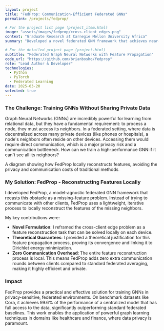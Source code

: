 ```yaml
---
layout: project
title: "FedProp: Communication-Efficient Federated GNNs"
permalink: /projects/fedprop/

# For the project list page (project_item.html)
image: "assets/images/fedprop/cross-client edges.png"
context: "Graduate Research at Carnegie Mellon University Africa"
summary: "Developed a novel federated GNN framework that achieves near-centralized performance with zero extra inter-client communication, solving a key challenge in privacy-preserving graph learning."

# For the detailed project page (project.html)
subtitle: "Federated Graph Neural Networks with Feature Propagation"
code_url: "https://github.com/brianbosho/fedprop"
role: "Lead Author & Developer"
technologies:
  - Python
  - PyTorch
  - Federated Learning
date: 2025-03-20
selected: true
---
```


### The Challenge: Training GNNs Without Sharing Private Data
Graph Neural Networks (GNNs) are incredibly powerful for learning from relational data, but they have a fundamental requirement: to process a node, they must access its neighbors. In a federated setting, where data is decentralized across many private devices (like phones or hospitals), a node's neighbors often reside on other devices. Accessing them would require direct communication, which is a major privacy risk and a communication bottleneck. How can we train a high-performance GNN if it can't see all its neighbors?

A diagram showing how FedProp locally reconstructs features, avoiding the privacy and communication costs of traditional methods.

### My Solution: FedProp - Reconstructing Features Locally
I developed FedProp, a model-agnostic federated GNN framework that recasts this obstacle as a missing-feature problem. Instead of trying to communicate with other clients, FedProp uses a lightweight, iterative process to locally reconstruct the features of the missing neighbors.

My key contributions were:

*   **Novel Formulation**: I reframed the cross-client edge problem as a feature reconstruction task that can be solved locally on each device.
*   **Theoretical Guarantees**: I provided a theoretical justification for this feature propagation process, proving its convergence and linking it to Dirichlet energy minimization.
*   **Zero Communication Overhead**: The entire feature reconstruction process is local. This means FedProp adds zero extra communication rounds between clients compared to standard federated averaging, making it highly efficient and private.

### Impact
FedProp provides a practical and effective solution for training GNNs in privacy-sensitive, federated environments. On benchmark datasets like Cora, it achieves 99.6% of the performance of a centralized model that has full access to the data, significantly outperforming standard federated baselines. This work enables the application of powerful graph learning techniques in domains like healthcare and finance, where data privacy is paramount.